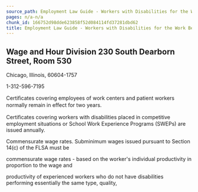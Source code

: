```yaml
---
source_path: Employment Law Guide - Workers with Disabilities for the Work Being Performed.md
pages: n/a-n/a
chunk_id: 166752d98dde623858f52d084114fd37281dbd62
title: Employment Law Guide - Workers with Disabilities for the Work Being Performed
---
```

## Wage and Hour Division 230 South Dearborn Street, Room 530

Chicago, Illinois, 60604-1757

1-312-596-7195

Certiﬁcates covering employees of work centers and patient workers normally remain in eﬀect for two years.

Certiﬁcates covering workers with disabilities placed in competitive employment situations or School Work Experience Programs (SWEPs) are issued annually.

Commensurate wage rates. Subminimum wages issued pursuant to Section 14(c) of the FLSA must be

commensurate wage rates - based on the worker's individual productivity in proportion to the wage and

productivity of experienced workers who do not have disabilities performing essentially the same type, quality,
